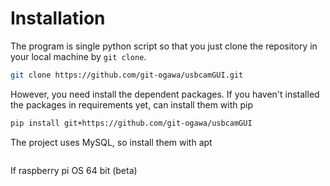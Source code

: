 Installation
============

The program is single python script so that you just clone the repository in your local machine by `git clone`. 
```bash
git clone https://github.com/git-ogawa/usbcamGUI.git
```
However, you need install the dependent packages. If you haven't installed the packages in requirements yet, can install them with pip
```bash
pip install git+https://github.com/git-ogawa/usbcamGUI
```

The project uses MySQL, so install them with apt
```

```

If raspberry pi OS 64 bit (beta)